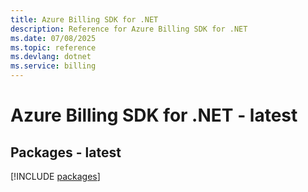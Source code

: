 ```yaml
---
title: Azure Billing SDK for .NET
description: Reference for Azure Billing SDK for .NET
ms.date: 07/08/2025
ms.topic: reference
ms.devlang: dotnet
ms.service: billing
---
```

# Azure Billing SDK for .NET - latest
## Packages - latest
[!INCLUDE [packages](billing-index.md)]